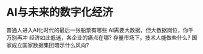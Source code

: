 # AI与未来的数字化经济
普通人进入AI化时代的最后一张船票有哪些
AI需要大数据，但大数据岗位，你千万别再冲
经济如此低迷，各企业的痛点在哪?
存量市场下，技术人能做些什么?
国家成立国家数据集团暗示什么风向?
